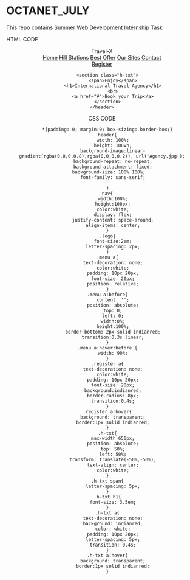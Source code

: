 # OCTANET_JULY
This repo contains Summer Web Development Internship Task

HTML CODE

<!DOCTYPE html>
<html lang="en">
<head>
    <title>Creative Landing Page Using Html and Css</title>
    <link rel="stylesheet" href="landingpage.css">
</head>
<body>
    <header>
        <nav>
            <div class="logo">
                Travel-X
            </div>
            <div class="menu">
                <a href="#">Home</a>
                <a href="#">Hill Stations</a>
                <a href="#">Best Offer</a>
                <a href="#">Our Sites</a>
                <a href="#">Contact</a>
            </div>
            <div class="register">
                <a href="#">Register</a>
            </div>
        </nav>

        <section class="h-txt">
            <span>Enjoy</span>
            <h1>International Travel Agency</h1>
            <br>
            <a href="#">Book your Trip</a>
        </section>
    </header>
</body>
</html>

CSS CODE


        *{padding: 0; margin:0; box-sizing: border-box;}
        header{
            width: 100%;
            height: 100vh;
            background-image:linear-gradient(rgba(0,0,0,0.8),rgba(0,0,0,0.2)), url('Agency.jpg');
            background-repeat: no-repeat;
            background-attachment: fixed;
            background-size: 100% 100%;   
            font-family: sans-serif;

        }
        nav{
            width:100%;
            height:100px;
            color:white;
            display: flex;
            justify-content: space-around;
            align-items: center;
        }
        .logo{
            font-size:2em;
            letter-spacing: 2px;
        }
        .menu a{
            text-decoration: none;
            color:white;
            padding: 10px 20px;
            font-size: 20px;
            position: relative;
        }
        .menu a:before{
            content: '';
            position: absolute;
            top: 0;
            left: 0;
            width:0%;
            height:100%;
            border-bottom: 2px solid indianred;
            transition:0.3s linear;
        }
        .menu a:hover:before {
            width: 90%;
        }
        .register a{
            text-decoration: none;
            color:white;
            padding: 10px 20px;
            font-size: 20px;
            background:indianred;
            border-radius: 8px;
            transition:0.4s;
        }
        .register a:hover{
            background: transparent;
            border:1px solid indianred;
        }
        .h-txt{
            max-width:650px;
            position: absolute;
            top: 50%;
            left: 50%;
            transform: translate(-50%,-50%);
            text-align: center;
            color:white;
        }
        .h-txt span{
            letter-spacing: 5px;
        }
        .h-txt h1{
            font-size: 3.5em;
        }
        .h-txt a{
            text-decoration: none;
            background: indianred;
            color: white;
            padding: 10px 20px;
            letter-spacing: 5px;
            transition: 0.4s;
        }
        .h-txt a:hover{
            background: transparent;
            border:1px solid indianred;
        }
  
